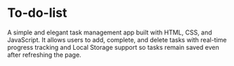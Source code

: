 # To-do-list
A simple and elegant task management app built with HTML, CSS, and JavaScript. It allows users to add, complete, and delete tasks with real-time progress tracking and Local Storage support so tasks remain saved even after refreshing the page.
